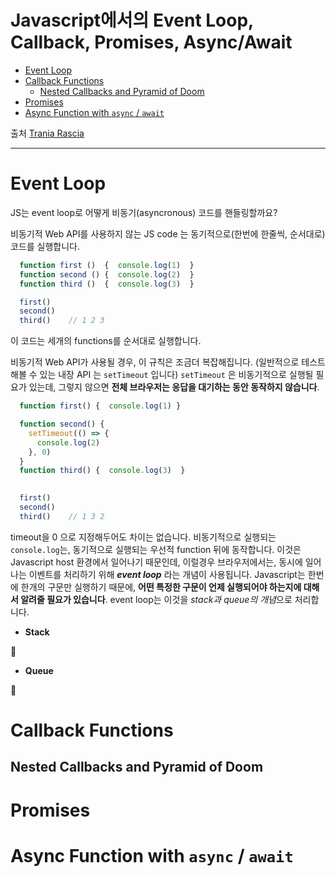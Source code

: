 # Javascript에서의 Event Loop, Callback, Promises, Async/Await

- [Event Loop](#event-loop)
- [Callback Functions](#callback-functions)
  - [Nested Callbacks and Pyramid of Doom](#nested-callbacks-and-pyramid-of-doom)
- [Promises](#promises)
- [Async Function with `async` / `await`](#async-function-with-async--await)

출처 [Trania Rascia](https://www.taniarascia.com/asynchronous-javascript-event-loop-callbacks-promises-async-await/)

-----------------------

# Event Loop

JS는 event loop로 어떻게 비동기(asyncronous) 코드를 핸들링할까요?

비동기적 Web API를 사용하지 않는 JS code 는 동기적으로(한번에 한줄씩, 순서대로) 코드를 실행합니다. 

``` js
  function first ()  {  console.log(1)  }
  function second () {  console.log(2)  }
  function third ()  {  console.log(3)  }

  first()
  second()
  third()    // 1 2 3
```
이 코드는 세개의 functions를 순서대로 실행합니다.

비동기적 Web API가 사용될 경우, 이 규칙은 조금더 복잡해집니다. (일반적으로 테스트 해볼 수 있는 내장 API 는 `setTimeout` 입니다) `setTimeout` 은 비동기적으로 실행될 필요가 있는데, 그렇지 않으면 **전체 브라우저는 응답을 대기하는 동안 동작하지 않습니다**.

``` js
  function first() {  console.log(1) }

  function second() {
    setTimeout(() => {
      console.log(2)
    }, 0)
  }
  function third() {  console.log(3)  }

  
  first()
  second()
  third()    // 1 3 2
```

timeout을 0 으로 지정해두어도 차이는 없습니다. 비동기적으로 실행되는 `console.log`는, 동기적으로 실행되는 우선적 function 뒤에 동작합니다. 이것은 Javascript host 환경에서 일어나기 때문인데, 이럴경우 브라우저에서는, 동시에 일어나는 이벤트를 처리하기 위해 ***event loop*** 라는 개념이 사용됩니다. Javascript는 한번에 한개의 구문만 실행하기 때문에, **어떤 특정한 구문이 언제 실행되어야 하는지에 대해서 알려줄 필요가 있습니다**. event loop는 이것을 *stack과 queue의 개념*으로 처리합니다.

* **Stack**

🎍

* **Queue**

🎍







# Callback Functions


## Nested Callbacks and Pyramid of Doom
# Promises
# Async Function with `async` / `await`
